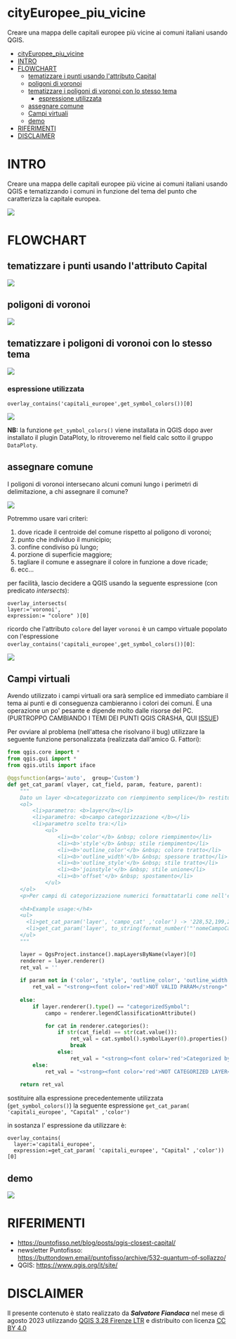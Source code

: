# cityEuropee_piu_vicine

Creare una mappa delle capitali europee più vicine ai comuni italiani usando QGIS.

<!-- TOC -->

- [cityEuropee\_piu\_vicine](#cityeuropee_piu_vicine)
- [INTRO](#intro)
- [FLOWCHART](#flowchart)
  - [tematizzare i punti usando l'attributo Capital](#tematizzare-i-punti-usando-lattributo-capital)
  - [poligoni di voronoi](#poligoni-di-voronoi)
  - [tematizzare i poligoni di voronoi con lo stesso tema](#tematizzare-i-poligoni-di-voronoi-con-lo-stesso-tema)
    - [espressione utilizzata](#espressione-utilizzata)
  - [assegnare comune](#assegnare-comune)
  - [Campi virtuali](#campi-virtuali)
  - [demo](#demo)
- [RIFERIMENTI](#riferimenti)
- [DISCLAIMER](#disclaimer)

<!-- /TOC -->

# INTRO

Creare una mappa delle capitali europee più vicine ai comuni italiani usando QGIS e tematizzando i comuni in funzione del tema del punto che caratterizza la capitale europea.

![](imgs/img01.png)

# FLOWCHART

## tematizzare i punti usando l'attributo Capital

![](imgs/img02.png)

## poligoni di voronoi

![](imgs/img03.png)

## tematizzare i poligoni di voronoi con lo stesso tema

![](imgs/img04.png)

### espressione utilizzata

```
overlay_contains('capitali_europee',get_symbol_colors())[0]
```

![](imgs/img05.png)

**NB:** la funzione `get_symbol_colors()` viene installata in QGIS dopo aver installato il plugin DataPloty, lo ritroveremo nel field calc sotto il gruppo `DataPloty`.

## assegnare comune

I poligoni di voronoi intersecano alcuni comuni lungo i perimetri di delimitazione, a chi assegnare il comune?

![](imgs/img06.png)

Potremmo usare vari criteri:
1. dove ricade il centroide del comune rispetto al poligono di voronoi;
2. punto che individuo il municipio;
3. confine condiviso pù lungo;
4. porzione di superficie maggiore;
5. tagliare il comune e assegnare il colore in funzione a dove ricade;
6. ecc...

per facilità, lascio decidere a QGIS usando la seguente espressione (con predicato _intersects_):

```
overlay_intersects(
layer:='voronoi',
expression:= "colore" )[0]
```

ricordo che l'attributo `colore` del layer `voronoi` è un campo virtuale popolato con l'espressione `overlay_contains('capitali_europee',get_symbol_colors())[0]`:

![](imgs/img07.png)

## Campi virtuali

Avendo utilizzato i campi virtuali ora sarà semplice ed immediato cambiare il tema ai punti e di conseguenza cambieranno i colori dei comuni. È una operazione un po' pesante e dipende molto dalle risorse del PC. (PURTROPPO CAMBIANDO I TEMI DEI PUNTI QGIS CRASHA, QUI [ISSUE](https://github.com/ghtmtt/DataPlotly/issues/335))

Per ovviare al problema (nell'attesa che risolvano il bug) utilizzare la seguente funzione personalizzata (realizzata dall'amico G. Fattori):

```py
from qgis.core import *
from qgis.gui import *
from qgis.utils import iface

@qgsfunction(args='auto',  group='Custom')
def get_cat_param( vlayer, cat_field, param, feature, parent):
    """
    Dato un layer <b>categorizzato con riempimento semplice</b> restituisce i parametri di impostazione
    <ol>
        <li>parametro: <b>layer</b></li>
        <li>parametro: <b>campo categorizzazione </b></li>
        <li>parametro scelto tra:</li>
            <ul>
                <li><b>'color'</b> &nbsp; colore riempimento</li>
                <li><b>'style'</b> &nbsp; stile riempimento</li>
                <li><b>'outline_color'</b> &nbsp; colore tratto</li>
                <li><b>'outline_width'</b> &nbsp; spessore tratto</li>
                <li><b>'outline_style'</b> &nbsp; stile tratto</li>
                <li><b>'joinstyle'</b> &nbsp; stile unione</li>
                <li><b>'offset'</b> &nbsp; spostamento</li>
            </ul>
    </ol>
    <p>Per campi di categorizzazione numerici formattatarli come nell'esempio<p>
    
    <h4>Example usage:</h4>
    <ul>
      <li>get_cat_param('layer', 'campo_cat' ,'color') -> '228,52,199,255'</li>
      <li>get_cat_param('layer', to_string(format_number('"'nomeCampoCategoria'"',2)),'color') -> '228,52,199,255'</li>
    </ul>
    """

    layer = QgsProject.instance().mapLayersByName(vlayer)[0]
    renderer = layer.renderer()
    ret_val = ''
    
    if param not in ('color', 'style', 'outline_color', 'outline_width', 'outline_style', 'joinstyle', 'offset'):
        ret_val = "<strong><font color='red'>NOT VALID PARAM</strong>"
    
    else:
        if layer.renderer().type() == "categorizedSymbol":
            campo = renderer.legendClassificationAttribute()

            for cat in renderer.categories():
                if str(cat_field) == str(cat.value()):
                    ret_val = cat.symbol().symbolLayer(0).properties()[param]
                    break
                else:
                    ret_val = "<strong><font color='red'>Categorized by " + campo + "</strong>"
        else:
            ret_val = "<strong><font color='red'>NOT CATEGORIZED LAYER</strong>"
        
    return ret_val
```

sostituire alla espressione precedentemente utilizzata (`get_symbol_colors()`) la seguente espressione `get_cat_param( 'capitali_europee', "Capital" ,'color')`

in sostanza l' espressione da utilizzare è:

```
overlay_contains(
  layer:='capitali_europee', 
  expression:=get_cat_param( 'capitali_europee', "Capital" ,'color'))[0]
```

## demo

[![](https://img.youtube.com/vi/bnAOEsrVgmw/0.jpg)](https://youtu.be/bnAOEsrVgmw "Video")

# RIFERIMENTI

- <https://puntofisso.net/blog/posts/qgis-closest-capital/>
- newsletter Puntofisso: <https://buttondown.email/puntofisso/archive/532-quantum-of-sollazzo/>
- QGIS: https://www.qgis.org/it/site/


# DISCLAIMER

Il presente contenuto è stato realizzato da _**Salvatore Fiandaca**_ nel mese di agosto 2023 utilizzando [QGIS 3.28 Firenze LTR](https://qgis.org/it/site/) e distribuito con licenza [CC BY 4.0](https://creativecommons.org/licenses/by/4.0/deed.it)